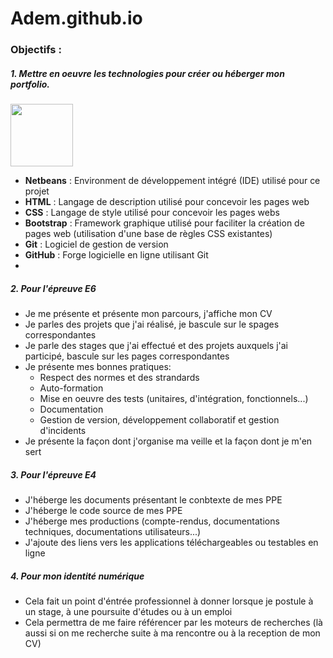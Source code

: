 # Adem.github.io

### Objectifs :

##### 1. Mettre en oeuvre les technologies pour créer ou héberger mon portfolio.
<img src="https://upload.wikimedia.org/wikipedia/commons/thumb/9/98/Apache_NetBeans_Logo.svg/langfr-110px-Apache_NetBeans_Logo.svg.png" width="100" height="100" />


- **Netbeans** : Environment de développement intégré (IDE) utilisé pour ce projet
- **HTML** : Langage de description utilisé pour concevoir les pages web
- **CSS** : Langage de style utilisé pour concevoir les pages webs
- **Bootstrap** : Framework graphique utilisé pour faciliter la création de pages web (utilisation d'une base de règles CSS existantes)
- **Git** : Logiciel de gestion de version
- **GitHub** : Forge logicielle en ligne utilisant Git
- 
##### 2. Pour l'épreuve E6
- Je me présente et présente mon parcours, j'affiche mon CV
- Je parles des projets que j'ai réalisé, je bascule sur le spages correspondantes
- Je parle des stages que j'ai effectué et des projets auxquels j'ai participé, bascule sur les pages correspondantes
- Je présente mes bonnes pratiques:
    - Respect des normes et des strandards
    -   Auto-formation
    -   Mise en oeuvre des tests (unitaires, d'intégration, fonctionnels...)
    -   Documentation
    -   Gestion de version, développement collaboratif et gestion d'incidents
- Je présente la façon dont j'organise ma veille et la façon dont je m'en sert

##### 3. Pour l'épreuve E4
- J'héberge les documents présentant le conbtexte de mes PPE
- J'héberge le code source de mes PPE
- J'héberge mes productions (compte-rendus, documentations techniques, documentations utilisateurs...)
- J'ajoute des liens vers les applications téléchargeables ou testables en ligne 

##### 4. Pour mon identité numérique 
- Cela fait un point d'éntrée professionnel à donner lorsque je postule à un stage, à une poursuite d'études ou à un emploi
- Cela permettra de me faire référencer par les moteurs de recherches (là aussi si on me recherche suite à ma rencontre ou à la reception de mon CV)
